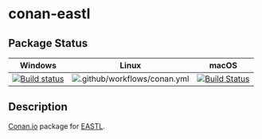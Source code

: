 # conan-eastl

## Package Status

| Windows | Linux | macOS |
|:-------:|:-----:|:-----:|
|[![Build status](https://ci.appveyor.com/api/projects/status/afpxf7hpmaq7c4gb/branch/testing%2F3.16.07?svg=true)](https://ci.appveyor.com/project/SpaceIm/conan-eastl)|![.github/workflows/conan.yml](https://github.com/SpaceIm/conan-eastl/workflows/.github/workflows/conan.yml/badge.svg?branch=testing%2F3.16.07)|[![Build Status](https://travis-ci.com/SpaceIm/conan-eastl.svg?branch=testing%2F3.16.07)](https://travis-ci.com/SpaceIm/conan-eastl)|

## Description

[Conan.io](https://conan.io) package for [EASTL](https://github.com/electronicarts/EASTL).

